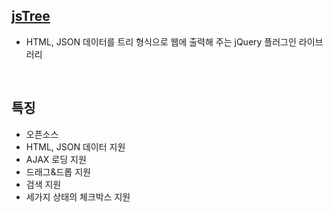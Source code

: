 <!-- --- --><!-- title: 개요 --><!-- updated: 2023-01-09 06:32:39Z --><!-- created: 2023-01-09 06:22:17Z --><!-- latitude: 37.44491680 --><!-- longitude: 127.13886840 --><!-- altitude: 0.0000 --><!-- --- -->## [jsTree](https://www.jstree.com/)- HTML, JSON 데이터를 트리 형식으로 웹에 출력해 주는 jQuery 플러그인 라이브러리<br>## 특징- 오픈소스- HTML, JSON 데이터 지원- AJAX 로딩 지원- 드래그&드롭 지원- 검색 지원- 세가지 상태의 체크박스 지원